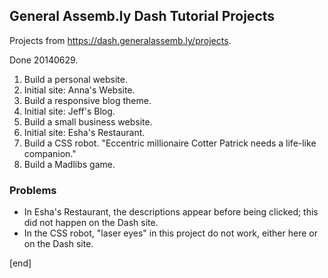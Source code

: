 ## General Assemb.ly Dash Tutorial Projects

Projects from https://dash.generalassemb.ly/projects.

Done 20140629. 

 1. Build a personal website.
   2. Initial site: Anna's Website. 
 1. Build a responsive blog theme.
   2. Initial site: Jeff's Blog.
 1. Build a small business website.
   2. Initial site: Esha's Restaurant. 
 1. Build a CSS robot. "Eccentric millionaire Cotter Patrick needs a life-like companion."
 1. Build a Madlibs game.

### Problems

 * In Esha's Restaurant, the descriptions appear before being clicked; this did not happen on the Dash site.
 * In the CSS robot, "laser eyes" in this project do not work, either here or on the Dash site.

[end]

